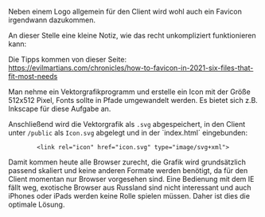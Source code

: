 Neben einem Logo allgemein für den Client wird wohl auch ein Favicon irgendwann dazukommen.

An dieser Stelle eine kleine Notiz, wie das recht unkompliziert funktionieren kann:

Die Tipps kommen von dieser Seite: https://evilmartians.com/chronicles/how-to-favicon-in-2021-six-files-that-fit-most-needs

Man nehme ein Vektorgrafikprogramm und erstelle ein Icon mit der Größe 512x512 Pixel, Fonts sollte in Pfade umgewandelt werden. Es bietet sich z.B. Inkscape für diese Aufgabe an.

Anschließend wird die Vektorgrafik als `.svg` abgespeichert, in den Client unter `/public` als `Icon.svg` abgelegt und in der `index.html´ eingebunden:

    		<link rel="icon" href="icon.svg" type="image/svg+xml">

Damit kommen heute alle Browser zurecht, die Grafik wird grundsätzlich passend skaliert und keine anderen Formate werden benötigt, da für den Client momentan nur Browser vorgesehen sind. Eine Bedienung mit dem IE fällt weg, exotische Browser aus Russland sind nicht interessant und auch iPhones oder iPads werden keine Rolle spielen müssen. Daher ist dies die optimale Lösung.
